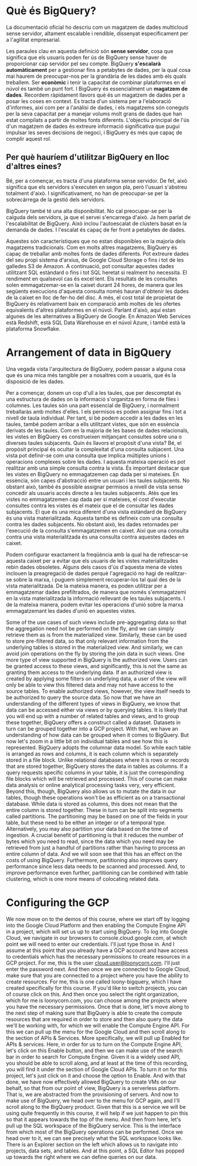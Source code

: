  # Què és BigQuery? 
 
La documentació oficial ho descriu com un magatzem de dades multicloud sense servidor, altament escalable i rendible, dissenyat específicament per a l'agilitat empresarial. 
 
Les paraules clau en aquesta definició són **sense servidor**, cosa que significa que els usuaris poden fer ús de BigQuery sense haver de proporcionar cap servidor pel seu compte.
BigQuery **s'escalarà automàticament** per a gestionar fins a petabytes de dades, per la qual cosa mai haurem de preocupar-nos per la grandària de les dades amb els quals treballem. 
Ser **econòmic** i tenir la capacitat de combinar plataformes en el núvol és també un punt fort.
I BigQuery és essencialment un **magatzem de dades**. Recordem ràpidament llavors què és un magatzem de dades per a posar les coses en context. Es tracta d'un sistema per a l'elaboració d'informes, així com per a l'anàlisi de dades, i els magatzems són coneguts per la seva capacitat per a manejar volums molt grans de dades que han estat compilats a partir de moltes fonts diferents. L'objectiu principal de l'ús d'un magatzem de dades és extreure informació significativa que pugui impulsar les seves decisions de negoci, i BigQuery és més que capaç de complir aquest rol.

## Per què hauríem d'utilitzar BigQuery en lloc d'altres eines?

Bé, per a començar, es tracta d'una plataforma sense servidor. De fet, això significa que els servidors s'executen en segon pla, però l'usuari s'abstreu totalment d'això. I significativament, no han de preocupar-se per la sobrecàrrega de la gestió dels servidors.


BigQuery també té una alta disponibilitat. No cal preocupar-se per la caiguda dels servidors, ja que el servei s'encarrega d'això. Ja hem parlat de l'escalabilitat de BigQuery. Això inclou l'autoescalat de clústers basat en la demanda de dades. I l'escalat és capaç de fer front a petabytes de dades.

Aquestes són característiques que no estan disponibles en la majoria dels magatzems tradicionals. Com en molts altres magatzems, BigQuery és capaç de treballar amb moltes fonts de dades diferents. Pot extreure dades del seu propi sistema d'arxius, de Google Cloud Storage o fins i tot de les galledes S3 de Amazon. A continuació, pot consultar aquestes dades utilitzant SQL estàndard o fins i tot SQL heretat si realment ho necessita. El rendiment en qualsevol cas és excel·lent. Els resultats de les consultes solen emmagatzemar-se en la caixet durant 24 hores, de manera que les següents execucions d'aquesta consulta només hauran d'obtenir les dades de la caixet en lloc de fer-ho del disc. A més, el cost total de propietat de BigQuery és relativament baix en comparació amb moltes de les ofertes equivalents d'altres plataformes en el núvol. Parlant d'això, aquí estan algunes de les alternatives a BigQuery de Google. En Amazon Web Services està Redshift, està SQL Data Warehouse en el núvol Azure, i també està la plataforma Snowflake.


# Arrangement of data in BigQuery


Una vegada vista l'arquitectura de BigQuery, podem passar a alguna cosa que és una mica més tangible per a nosaltres com a usuaris, que és la disposició de les dades.

Per a començar, donem un cop d'ull a les taules, que per descomptat és una estructura de dades on la informació s'organitza en forma de files i columnes. Les taules són una part essencial de BigQuery, i normalment treballaràs amb moltes d'elles. I els permisos es poden assignar fins i tot a nivell de taula individual. Per tant, si bé podem accedir a les dades en les taules, també podem arribar a ells utilitzant vistes, que són en essència derivats de les taules. Com en la majoria de les bases de dades relacionals, les vistes en BigQuery es construeixen mitjançant consultes sobre una o diverses taules subjacents. Quin és llavors el propòsit d'una vista? Bé, el propòsit principal és ocultar la complexitat d'una consulta subjacent. Una vista pot definir-se com una consulta que implica múltiples unions i operacions complexes sobre les dades. I aquesta mateixa operació es pot realitzar amb una simple consulta contra la vista. És important destacar que les vistes en BigQuery no emmagatzemen cap dada per si mateixes. En essència, són capes d'abstracció entre un usuari i les taules subjacents. No obstant això, també és possible assignar permisos a nivell de vista sense concedir als usuaris accés directe a les taules subjacents. Atès que les vistes no emmagatzemen cap dada per si mateixes, el cost d'executar consultes contra les vistes és el mateix que el de consultar les dades subjacents. El que és una mica diferent d'una vista estàndard de BigQuery és una vista materialitzada. Aquesta també es defineix com una consulta contra les dades subjacents. No obstant això, les dades retornades per l'execució de la consulta s'emmagatzemen en caixet. Així que una consulta contra una vista materialitzada és una consulta contra aquestes dades en caixet.


Podem configurar exactament la freqüència amb la qual ha de refrescar-se aquesta caixet per a evitar que els usuaris de les vistes materialitzades rebin dades obsoletes. Alguns dels casos d'ús d'aquesta mena de vistes inclouen la preagregació de dades perquè l'agregació no hagi de realitzar-se sobre la marxa, i puguem simplement recuperar-los tal qual des de la vista materialitzada. De la mateixa manera, es poden utilitzar per a emmagatzemar dades prefiltrados, de manera que només s'emmagatzemi en la vista materialitzada la informació rellevant de les taules subjacents. I de la mateixa manera, podem evitar les operacions d'unió sobre la marxa emmagatzemant les dades d'unió en aquestes vistes.

Some of the use cases of such views include pre-aggregating data so that the aggregation need not be performed on the fly, and we can simply retrieve them as is from the materialized view. Similarly, these can be used to store pre-filtered data, so that only relevant information from the underlying tables is stored in the materialized view. And similarly, we can avoid join operations on the fly by storing the join data in such views. One more type of view supported in BigQuery is the authorized view. Users can be granted access to these views, and significantly, this is not the same as granting them access to the underlying data. If an authorized view is created by applying some filters on underlying data, a user of the view will only be able to view this filtered data and may not have access to the source tables. To enable authorized views, however, the view itself needs to be authorized to query the source data. So now that we have an understanding of the different types of views in BigQuery, we know that data can be accessed either via views or by querying tables. It is likely that you will end up with a number of related tables and views, and to group these together, BigQuery offers a construct called a dataset. Datasets in turn can be grouped together into a GCP project. With that, we have an understanding of how data can be grouped when it comes to BigQuery. But now let's zoom in a little bit on individual tables and see how this is represented. BigQuery adopts the columnar data model. So while each table is arranged as rows and columns, it is each column which is separately stored in a file block. Unlike relational databases where it is rows or records that are stored together, BigQuery stores the data in tables as columns. If a query requests specific columns in your table, it is just the corresponding file blocks which will be retrieved and processed. This of course can make data analysis or online analytical processing tasks very, very efficient. Beyond this, though, BigQuery also allows us to mutate the data in our tables, though these operations won't be as efficient as on a transactional database. While data is stored as columns, this does not mean that the entire column is stored together. These in turn can be split into segments called partitions. The partitioning may be based on one of the fields in your table, but these need to be either an integer or of a temporal type. Alternatively, you may also partition your data based on the time of ingestion. A crucial benefit of partitioning is that it reduces the number of bytes which you need to read, since the data which you need may be retrieved from just a handful of partitions rather than having to process an entire column of data. And we will soon see that this has an effect on the costs of using BigQuery. Furthermore, partitioning also improves query performance since less data needs to be scanned and processed. And, to improve performance even further, partitioning can be combined with table clustering, which is one more means of colocating related data.

# Configuring the GCP

We now move on to the demos of this course, where we start off by logging into the Google Cloud Platform and then enabling the Compute Engine API in a project, which will set us up to start using BigQuery. To log into Google Cloud, we navigate in our browsers to console.cloud.google.com, at which point we will need to enter our credentials. I'll just type those in. And I assume at this point that you already have a GCP account and have access to credentials which has the necessary permissions to create resources in a GCP project. For me, this is the user cloud.user@loonycorn.com. I'll just enter the password next. And then once we are connected to Google Cloud, make sure that you are connected to a project where you have the ability to create resources. For me, this is one called loony-bigquery, which I have created specifically for this course. If you'd like to switch projects, you can of course click on this. And then once you select the right organization, which for me is loonycorn.com, you can choose among the projects where you have the necessary permissions. Once that is done, let's move along to the next step of making sure that BigQuery is able to create the compute resources that are required in order to store and then also query the data we'll be working with, for which we will enable the Compute Engine API. For this we can pull up the menu for the Google Cloud and then scroll along to the section of APIs & Services. More specifically, we will pull up Enabled for APIs & services. Here, in order for us to turn on the Compute Engine API, let's click on this Enable button, and then we can make use of the search bar in order to search for Compute Engine. Given it is a widely used API, you should be able to scroll along, and at least at the time of this recording, you will find it under the section of Google Cloud APIs. To turn it on for this project, let's just click on it and choose the option to Enable. And with that done, we have now effectively allowed BigQuery to create VMs on our behalf, so that from our point of view, BigQuery is a serverless platform. That is, we are abstracted from the provisioning of servers. And now to make use of BigQuery, we head over to the menu for GCP again, and I'll scroll along to the BigQuery product. Given that this is a service we will be using quite frequently in this course, it will help if we just happen to pin this so that it appears towards the top of the menu. And then from here, let's pull up the SQL workspace of the BigQuery service. This is the interface from which most of the BigQuery operations can be performed. Once we head over to it, we can see precisely what the SQL workspace looks like. There is an Explorer section on the left which allows us to navigate into projects, data sets, and tables. And at this point, a SQL Editor has popped up towards the right where we can define queries on our data.
